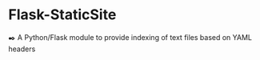 # Flask-StaticSite
:black_nib: A Python/Flask module to provide indexing of text files based on YAML headers
